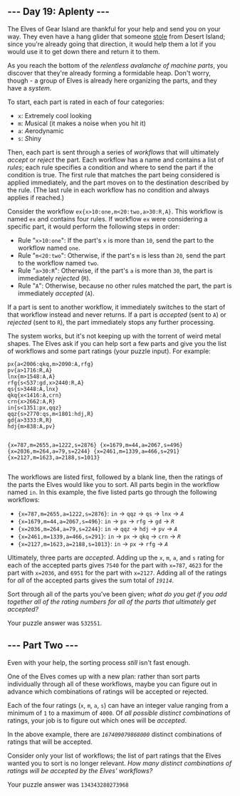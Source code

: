 <article class="day-desc"><h2>--- Day 19: Aplenty ---</h2><p>The Elves of Gear Island are thankful for your help and send you on your way. They even have a hang glider that someone <a href="9">stole</a> from Desert Island; since you're already going that direction, it would help them a lot if you would use it to get down there and return it to them.</p>
<p>As you reach the bottom of the <em>relentless avalanche of machine parts</em>, you discover that they're already forming a formidable heap. Don't worry, though - a group of Elves is already here organizing the parts, and they have a <span title="This part sparks joy. This part sparks joy. This part ALSO sparks joy... I think we need a different system."><em>system</em></span>.</p>
<p>To start, each part is rated in each of four categories:</p>
<ul>
<li><code>x</code>: E<em>x</em>tremely cool looking</li>
<li><code>m</code>: <em>M</em>usical (it makes a noise when you hit it)</li>
<li><code>a</code>: <em>A</em>erodynamic</li>
<li><code>s</code>: <em>S</em>hiny</li>
</ul>
<p>Then, each part is sent through a series of <em>workflows</em> that will ultimately <em>accept</em> or <em>reject</em> the part. Each workflow has a name and contains a list of <em>rules</em>; each rule specifies a condition and where to send the part if the condition is true. The first rule that matches the part being considered is applied immediately, and the part moves on to the destination described by the rule. (The last rule in each workflow has no condition and always applies if reached.)</p>
<p>Consider the workflow <code>ex{x&gt;10:one,m&lt;20:two,a&gt;30:R,A}</code>. This workflow is named <code>ex</code> and contains four rules. If workflow <code>ex</code> were considering a specific part, it would perform the following steps in order:</p>
<ul>
<li>Rule "<code>x&gt;10:one</code>": If the part's <code>x</code> is more than <code>10</code>, send the part to the workflow named <code>one</code>.</li>
<li>Rule "<code>m&lt;20:two</code>": Otherwise, if the part's <code>m</code> is less than <code>20</code>, send the part to the workflow named <code>two</code>.</li>
<li>Rule "<code>a&gt;30:R</code>": Otherwise, if the part's <code>a</code> is more than <code>30</code>, the part is immediately <em>rejected</em> (<code>R</code>).</li>
<li>Rule "<code>A</code>": Otherwise, because no other rules matched the part, the part is immediately <em>accepted</em> (<code>A</code>).</li>
</ul>
<p>If a part is sent to another workflow, it immediately switches to the start of that workflow instead and never returns. If a part is <em>accepted</em> (sent to <code>A</code>) or <em>rejected</em> (sent to <code>R</code>), the part immediately stops any further processing.</p>
<p>The system works, but it's not keeping up with the torrent of weird metal shapes. The Elves ask if you can help sort a few parts and give you the list of workflows and some part ratings (your puzzle input). For example:</p>
<pre><code>px{a<2006:qkq,m>2090:A,rfg}
pv{a>1716:R,A}
lnx{m>1548:A,A}
rfg{s<537:gd,x>2440:R,A}
qs{s>3448:A,lnx}
qkq{x<1416:A,crn}
crn{x>2662:A,R}
in{s<1351:px,qqz}
qqz{s>2770:qs,m<1801:hdj,R}
gd{a>3333:R,R}
hdj{m>838:A,pv}

{x=787,m=2655,a=1222,s=2876}
{x=1679,m=44,a=2067,s=496}
{x=2036,m=264,a=79,s=2244}
{x=2461,m=1339,a=466,s=291}
{x=2127,m=1623,a=2188,s=1013}
</code></pre>
<p>The workflows are listed first, followed by a blank line, then the ratings of the parts the Elves would like you to sort. All parts begin in the workflow named <code>in</code>. In this example, the five listed parts go through the following workflows:</p>
<ul>
<li><code>{x=787,m=2655,a=1222,s=2876}</code>: <code>in</code> -&gt; <code>qqz</code> -&gt; <code>qs</code> -&gt; <code>lnx</code> -&gt; <code><em>A</em></code></li>
<li><code>{x=1679,m=44,a=2067,s=496}</code>: <code>in</code> -&gt; <code>px</code> -&gt; <code>rfg</code> -&gt; <code>gd</code> -&gt; <code><em>R</em></code></li>
<li><code>{x=2036,m=264,a=79,s=2244}</code>: <code>in</code> -&gt; <code>qqz</code> -&gt; <code>hdj</code> -&gt; <code>pv</code> -&gt; <code><em>A</em></code></li>
<li><code>{x=2461,m=1339,a=466,s=291}</code>: <code>in</code> -&gt; <code>px</code> -&gt; <code>qkq</code> -&gt; <code>crn</code> -&gt; <code><em>R</em></code></li>
<li><code>{x=2127,m=1623,a=2188,s=1013}</code>: <code>in</code> -&gt; <code>px</code> -&gt; <code>rfg</code> -&gt; <code><em>A</em></code></li>
</ul>
<p>Ultimately, three parts are <em>accepted</em>. Adding up the <code>x</code>, <code>m</code>, <code>a</code>, and <code>s</code> rating for each of the accepted parts gives <code>7540</code> for the part with <code>x=787</code>, <code>4623</code> for the part with <code>x=2036</code>, and <code>6951</code> for the part with <code>x=2127</code>. Adding all of the ratings for <em>all</em> of the accepted parts gives the sum total of <code><em>19114</em></code>.</p>
<p>Sort through all of the parts you've been given; <em>what do you get if you add together all of the rating numbers for all of the parts that ultimately get accepted?</em></p>
</article>
<p>Your puzzle answer was <code>532551</code>.</p><article class="day-desc"><h2 id="part2">--- Part Two ---</h2><p>Even with your help, the sorting process <em>still</em> isn't fast enough.</p>
<p>One of the Elves comes up with a new plan: rather than sort parts individually through all of these workflows, maybe you can figure out in advance which combinations of ratings will be accepted or rejected.</p>
<p>Each of the four ratings (<code>x</code>, <code>m</code>, <code>a</code>, <code>s</code>) can have an integer value ranging from a minimum of <code>1</code> to a maximum of <code>4000</code>. Of <em>all possible distinct combinations</em> of ratings, your job is to figure out which ones will be <em>accepted</em>.</p>
<p>In the above example, there are <code><em>167409079868000</em></code> distinct combinations of ratings that will be accepted.</p>
<p>Consider only your list of workflows; the list of part ratings that the Elves wanted you to sort is no longer relevant. <em>How many distinct combinations of ratings will be accepted by the Elves' workflows?</em></p>
</article>
<p>Your puzzle answer was <code>134343280273968</code>
